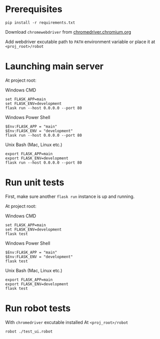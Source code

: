 # Prerequisites

```pip install -r requirements.txt```

Download ```chromewebdriver``` from [chromedriver.chromium.org](https://chromedriver.chromium.org/downloads)

Add webdriver excutable path to ```PATH``` environment variable or place it at ```<proj_root>/robot```

# Launching main server
At project root:

Windows CMD
```
set FLASK_APP=main
set FLASK_ENV=development
flask run --host 0.0.0.0 --port 80
```

Windows Power Shell
```
$Env:FLASK_APP = "main"
$Env:FLASK_ENV = "development"
flask run --host 0.0.0.0 --port 80
```

Unix Bash (Mac, Linux etc.)
```
export FLASK_APP=main
export FLASK_ENV=development
flask run --host 0.0.0.0 --port 80
```

# Run unit tests
First, make sure another ```flask run``` instance is up and running.

At project root:

Windows CMD
```
set FLASK_APP=main
set FLASK_ENV=development
flask test
```

Windows Power Shell
```
$Env:FLASK_APP = "main"
$Env:FLASK_ENV = "development"
flask test
```

Unix Bash (Mac, Linux etc.)
```
export FLASK_APP=main
export FLASK_ENV=development
flask test
```

# Run robot tests
With ```chromedriver``` excutable installed
At ```<proj_root>/robot```

```
robot ./test_ui.robot
```

